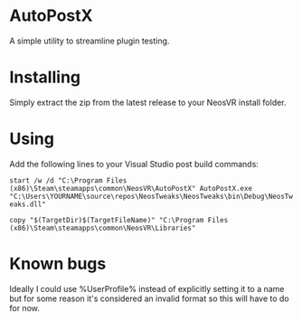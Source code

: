 # AutoPostX
 A simple utility to streamline plugin testing.

# Installing
 Simply extract the zip from the latest release to your NeosVR install folder.

# Using
 Add the following lines to your Visual Studio post build commands:

``start /w /d "C:\Program Files (x86)\Steam\steamapps\common\NeosVR\AutoPostX" AutoPostX.exe "C:\Users\YOURNAME\source\repos\NeosTweaks\NeosTweaks\bin\Debug\NeosTweaks.dll"``

``copy "$(TargetDir)$(TargetFileName)" "C:\Program Files (x86)\Steam\steamapps\common\NeosVR\Libraries"``

# Known bugs
 Ideally I could use %UserProfile% instead of explicitly setting it to a name but for some reason it's considered an invalid format so this will have to do for now.
